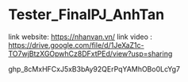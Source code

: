# Tester_FinalPJ_AnhTan
link website: https://nhanvan.vn/
link video  : https://drive.google.com/file/d/1JeXaZ1c-TO7wjBtzXGOpwhCz8DFxtPEd/view?usp=sharing

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
